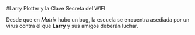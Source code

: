 #Larry Plotter y la Clave Secreta del WIFI

Desde que en *Matrix* hubo un bug, la escuela se encuentra asediada por un virus
contra el que **Larry** y sus amigos deberán luchar.